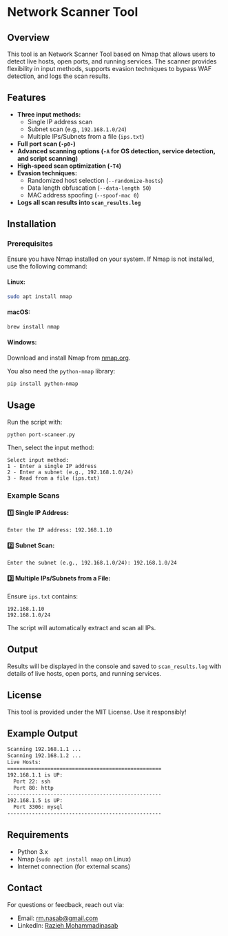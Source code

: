 # Network Scanner Tool

## Overview
This tool is an Network Scanner Tool based on Nmap that allows users to detect live hosts, open ports, and running services. The scanner provides flexibility in input methods, supports evasion techniques to bypass WAF detection, and logs the scan results.

## Features
- **Three input methods:**
  - Single IP address scan
  - Subnet scan (e.g., `192.168.1.0/24`)
  - Multiple IPs/Subnets from a file (`ips.txt`)
- **Full port scan (`-p0-`)**
- **Advanced scanning options (`-A` for OS detection, service detection, and script scanning)**
- **High-speed scan optimization (`-T4`)**
- **Evasion techniques:**
  - Randomized host selection (`--randomize-hosts`)
  - Data length obfuscation (`--data-length 50`)
  - MAC address spoofing (`--spoof-mac 0`)
- **Logs all scan results into `scan_results.log`**

## Installation
### Prerequisites
Ensure you have Nmap installed on your system. If Nmap is not installed, use the following command:

#### Linux:
```bash
sudo apt install nmap
```

#### macOS:
```bash
brew install nmap
```

#### Windows:
Download and install Nmap from [nmap.org](https://nmap.org/download.html).

You also need the `python-nmap` library:
```bash
pip install python-nmap
```

## Usage
Run the script with:
```bash
python port-scaneer.py
```
Then, select the input method:
```
Select input method:
1 - Enter a single IP address
2 - Enter a subnet (e.g., 192.168.1.0/24)
3 - Read from a file (ips.txt)
```

### Example Scans
#### 1️⃣ Single IP Address:
```
Enter the IP address: 192.168.1.10
```
#### 2️⃣ Subnet Scan:
```
Enter the subnet (e.g., 192.168.1.0/24): 192.168.1.0/24
```
#### 3️⃣ Multiple IPs/Subnets from a File:
Ensure `ips.txt` contains:
```
192.168.1.10
192.168.1.0/24
```
The script will automatically extract and scan all IPs.

## Output
Results will be displayed in the console and saved to `scan_results.log` with details of live hosts, open ports, and running services.

## License
This tool is provided under the MIT License. Use it responsibly!


## Example Output

```bash
Scanning 192.168.1.1 ...
Scanning 192.168.1.2 ...
Live Hosts:
==================================================
192.168.1.1 is UP:
  Port 22: ssh
  Port 80: http
--------------------------------------------------
192.168.1.5 is UP:
  Port 3306: mysql
--------------------------------------------------
```

## Requirements
- Python 3.x
- Nmap (`sudo apt install nmap` on Linux)
- Internet connection (for external scans)




## Contact
For questions or feedback, reach out via:
- Email: rm.nasab@gmail.com
- LinkedIn: [Razieh Mohammadinasab](https://www.linkedin.com/in/razieh-mohammadinasab-32b57238/)
